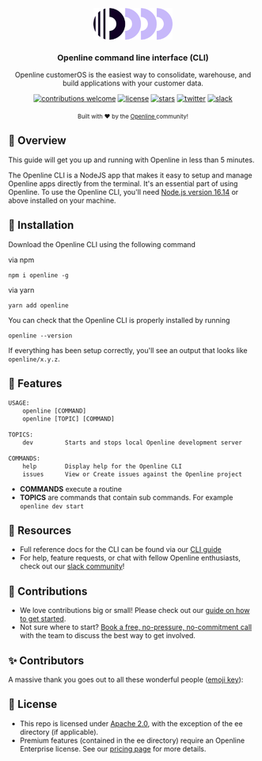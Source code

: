 <div align="center">
  <a href="https://openline.ai">
    <img
      src="https://raw.githubusercontent.com/openline-ai/openline-cli/otter/.github/TeamHero.svg"
      alt="Openline Logo"
      height="64"
    />
  </a>
  <br />
  <p>
    <h3>
      <b>
        Openline command line interface (CLI)
      </b>
    </h3>
  </p>
  <p>
    Openline customerOS is the easiest way to consolidate, warehouse, and build applications with your customer data.
  </p>
  <p>

[![contributions welcome](https://img.shields.io/badge/contributions-welcome-brightgreen?logo=github)][cli-repo] 
[![license](https://img.shields.io/badge/license-Apache%202-blue)][apache2] 
[![stars](https://img.shields.io/github/stars/openline-ai/openline-customer-os?style=social)][cli-repo] 
[![twitter](https://img.shields.io/twitter/follow/openlineAI?style=social)][twitter] 
[![slack](https://img.shields.io/badge/slack-community-blueviolet.svg?logo=slack)][slack]

  </p>
  <p>
    <sub>
      Built with ❤︎ by the
      <a href="https://openline.ai">
        Openline
      </a>
      community!
    </sub>
  </p>
</div>


## 👋 Overview

This guide will get you up and running with Openline in less than 5 minutes.

The Openline CLI is a NodeJS app that makes it easy to setup and manage Openline apps directly from the terminal. It's an essential part of using Openline.  To use the Openline CLI, you'll need [Node.js version 16.14][node] or above installed on your machine.

## 🚀 Installation

Download the Openline CLI using the following command

via npm

```sh-session
npm i openline -g
```

via yarn

```terminal
yarn add openline
```

You can check that the Openline CLI is properly installed by running

```terminal
openline --version
```

If everything has been setup correctly, you'll see an output that looks like `openline/x.y.z`.

## 🙌 Features


```terminal
USAGE:
    openline [COMMAND]
    openline [TOPIC] [COMMAND]

TOPICS:
    dev         Starts and stops local Openline development server

COMMANDS:
    help        Display help for the Openline CLI
    issues      View or Create issues against the Openline project
```

- **COMMANDS** execute a routine
- **TOPICS** are commands that contain sub commands.  For example `openline dev start`

## 🤝 Resources

- Full reference docs for the CLI can be found via our [CLI guide][guide]
- For help, feature requests, or chat with fellow Openline enthusiasts, check out our [slack community][slack]!

## 💪 Contributions

- We love contributions big or small!  Please check out our [guide on how to get started][contributions].
- Not sure where to start?  [Book a free, no-pressure, no-commitment call][call] with the team to discuss the best way to get involved.

## ✨ Contributors

A massive thank you goes out to all these wonderful people ([emoji key][emoji]):

<!-- ALL-CONTRIBUTORS-LIST:START - Do not remove or modify this section -->
<!-- prettier-ignore-start -->
<!-- markdownlint-disable -->


<!-- markdownlint-restore -->
<!-- prettier-ignore-end -->

<!-- ALL-CONTRIBUTORS-LIST:END -->

## 🪪 License

- This repo is licensed under [Apache 2.0][apache2], with the exception of the ee directory (if applicable).
- Premium features (contained in the ee directory) require an Openline Enterprise license.  See our [pricing page][pricing] for more details.


[apache2]: https://www.apache.org/licenses/LICENSE-2.0
[call]: https://meetings-eu1.hubspot.com/matt2/customer-demos
[cli-repo]: https://github.com/openline-ai/openline-cli/
[contributions]: https://www.openline.ai/docs/contribute
[guide]: https://www.openline.ai/docs/
[emoji]: https://allcontributors.org/docs/en/emoji-key
[node]: https://nodejs.org/en/download/
[pricing]: https://openline.ai/pricing
[slack]: https://join.slack.com/t/openline-ai/shared_invite/zt-1i6umaw6c-aaap4VwvGHeoJ1zz~ngCKQ
[twitter]: https://twitter.com/OpenlineAI
